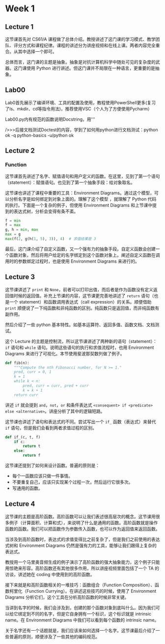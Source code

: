 # Week 1

## Lecture 1

这节课首先对 CS61/A 课程做了总体介绍。教授讲述了这门课的学习模式、教学团队、评分方式和课程纪律。课程的讲述分为讲座视频和在线上课。两者内容完全重合。从其中选择一个即可。

总体而言，这门课的主题是抽象。抽象是对抗计算机科学中随处可见的复杂度的武器。这门课使用 Python 进行讲述。但这门课并不局限在一种语言，更重要的是抽象。

## Lab00

Lab0首先展示了编译环境、工具的配置及使用，教程使用PowerShell更多(复习了ls、mkdir、cd等指令用法)，推荐使用VSC（个人为了方便使用Pycharm）

Lab00.py内有规范的函数说明Docstring，用'''

/>>>后接文档测试Doctest的内容，学到了如何用python进行文档测试：python ok -q python-basics -u/python ok

## Lecture 2
### Function

这节课首先讲述了名字、赋值语句和用户定义的函数。在这里，见到了第一个语句（statement）：赋值语句。也见到了第一个抽象手段：给对象取名。

这节课也讲述了课程中重要的工具：Environment Diagrams。通过这个模型，可以分析名字是如何绑定到对象上面的。理解了这个模型 ，就理解了 Python 代码的执行。下面是一个复杂的例子，但使用 Environment Diagrams 和上节课中提到的表达式树，分析会变得有条不紊。

```python
f = min
f = max
g, h = min, max
max = g
max(f(2, g(h(1, 5), 3)), 4)  # 求值结果是 3
```

最后，这门课介绍了自定义函数，又一个强有力的抽象手段。自定义函数会创建一个函数对象，然后将用户给定的名字绑定到这个函数对象上。阐述自定义函数在调用时的参数绑定过程时，也是使用 Environment Diagrams 来进行的。

## Lecture 3

这节课讲述了 `print` 和 `None`，前者可以打印出值，而后者是作为函数没有定义返回值时候的返回值。补充上节课的内容，这节课更完善地讲述了 `return` 语句（也是一个 statement）和函数调用表达式（call expression）的关系。顺便借助 `print` 顺便说了一下纯函数和非纯函数的区别。纯函数只是返回值，而非纯函数有副作用。

然后介绍了一些 python 基本特性。如基本运算符、返回多值、函数文档、文档测试。

这个 Lecture 的主题是控制流，所以这节课讲述了两种新的语句（statement）：`if` 语句和 `while` 语句。说明这些语句的执行和求值流程时，也用 Environment Diagrams 来进行了可视化。本节使用斐波那契数列做了例子。

```python
def fib(n):
    """Compute the nth Fibonacci number, for N >= 1."
    pred, curr = 0, 1
    k = 1
    while k < n:
        pred, curr = curr, pred + curr
        k = k + 1
    return curr
```

讲述 `if` 就会提到 `and`，`not`，`or` 和条件表达式 `<consequent> if <predicate> else <alternative>`。讲座分析了其中的逻辑短路。

这节课也讲述了语句和表达式的不同。尝试写出一个 `if_` 函数（表达式）来替代 `if` 语句，但是我们会看到两者求值过程的区别。

```python
def if_(c, t, f)
    if c:
        return t
    else:
        return f
```

这节课还提到了如何来设计函数。普遍的原则是：

- 每个一函数应该只做一件事情。
- 不要重复自己，应该只实现某个过程一次，然后运行它很多次。
- 写通用的函数。

## Lecture 4

这节课的主题是高阶函数。高阶函数可以让我们表述很高层次的概念。这节课用很多例子（计算面积、计算和式），来说明了什么是通用的函数。高阶函数就是操作函数的函数。我们可以把函数作为参数传入函数，也可以作为返回值来返回函数。

当涉及到高阶函数时，表达式的求值变得比之前复杂了，但是我们之前使用的表达式树和 Environment Diagrams 仍然是强有力的工具，能够让我们跟得上复杂的表达式。

教授用一个马里奥音频生成的例子演示了高阶函数的强大抽象能力，这个例子只能用惊艳来形容。高阶函数还有其他很多作用，所以讲座视频里面包括了一个 TA 的访谈，讲述她在 coding 中使用到的高阶函数。

接下来就是和高阶函数相关的一堆技巧：函数组合（Function Composition）、函数柯里化（Function Currying）。在讲述这些技巧的时候，使用了 Environment Diagrams 分析它们，这个工具在分析高阶函数的时候非常关键。

当讲到名字的时候，我们会涉及到，创建的那个函数对象到底叫什么。因为我们可以给它绑定到不同的名字，但是它自身拥有一个标识，这个标识就是 intrinsic name。在 Environment Diagrams 中我们可以看到每个函数的 intrinsic name。

关于名字还有一个话题就是，我们应该来如何选择一个名字。这节课最后介绍了一些普遍的原则，顺便涉及了一些其他的编码规范。
